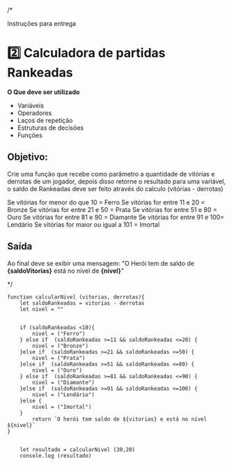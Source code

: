 /*
 
Instruções para entrega
 # 2️⃣ Calculadora de partidas Rankeadas
**O Que deve ser utilizado**

- Variáveis
- Operadores
- Laços de repetição
- Estruturas de decisões
- Funções

## Objetivo:

Crie uma função que recebe como parâmetro a quantidade de vitórias e derrotas de um jogador,
depois disso retorne o resultado para uma variável, o saldo de Rankeadas deve ser feito através do calculo (vitórias - derrotas)

Se vitórias for menor do que 10 = Ferro
Se vitórias for entre 11 e 20 = Bronze
Se vitórias for entre 21 e 50 = Prata
Se vitórias for entre 51 e 80 = Ouro
Se vitórias for entre 81 e 90 = Diamante
Se vitórias for entre 91 e 100= Lendário
Se vitórias for maior ou igual a 101 = Imortal

## Saída

Ao final deve se exibir uma mensagem:
"O Herói tem de saldo de **{saldoVitorias}** está no nível de **{nivel}**"
 

*/

    function calcularNivel (vitorias, derrotas){
        let saldoRankeadas = vitorias - derrotas
        let nivel = ""

    
        if (saldoRankeadas <10){
            nivel = ("Ferro")
        } else if  (saldoRankeadas >=11 && saldoRankeadas <=20) {
            nivel = ("Bronze")
        }else if  (saldoRankeadas >=21 && saldoRankeadas <=50) {
            nivel = ("Prata")
        }else if  (saldoRankeadas >=51 && saldoRankeadas <=80) {
            nivel = ("Ouro")
        } else if  (saldoRankeadas >=81 && saldoRankeadas <=90) {
            nivel = ("Diamante")
        }else if  (saldoRankeadas >=91 && saldoRankeadas <=100) {
            nivel = ("Lendário")
        }else {
            nivel = ("Imortal")   
        }
            return `O herói tem saldo de ${vitorias} e está no nível ${nivel}`
    }
    

        let resultado = calcularNivel (30,20)
        console.log (resultado)